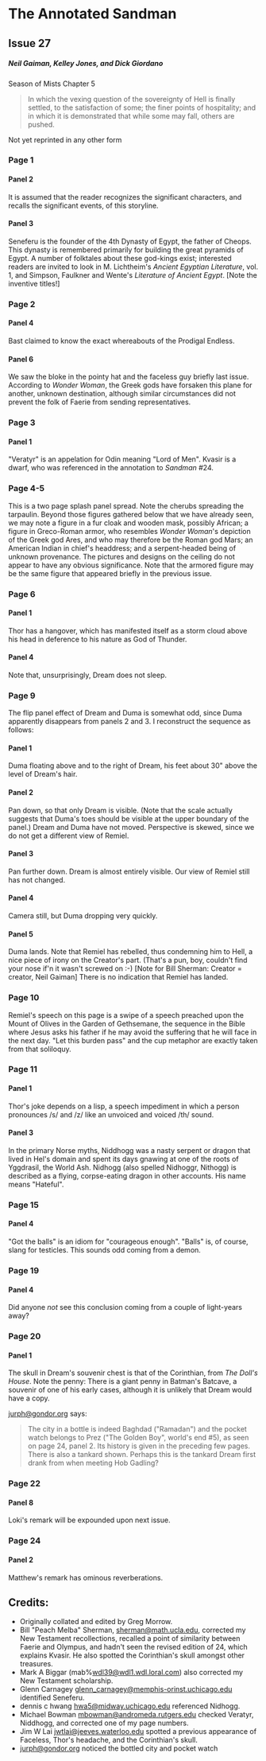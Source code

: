 # The Annotated Sandman

## Issue 27

##### Neil Gaiman, Kelley Jones, and Dick Giordano

Season of Mists Chapter 5

> In which the vexing question
> of the sovereignty of Hell is finally settled,
> to the satisfaction of some;
> the finer points of hospitality;
> and in which it is demonstrated
> that while some may fall,
> others are pushed.

Not yet reprinted in any other form

### Page 1

#### Panel 2

It is assumed that the reader recognizes the significant characters, and recalls the significant events, of this storyline.

#### Panel 3

Seneferu is the founder of the 4th Dynasty of Egypt, the father of Cheops. This dynasty is remembered primarily for building the great pyramids of Egypt. A number of folktales about these god-kings exist; interested readers are invited to look in M. Lichtheim's _Ancient Egyptian Literature_, vol. 1, and Simpson, Faulkner and Wente's _Literature of Ancient Egypt_. [Note the inventive titles!]

### Page 2

#### Panel 4

Bast claimed to know the exact whereabouts of the Prodigal Endless.

#### Panel 6

We saw the bloke in the pointy hat and the faceless guy briefly last issue. According to _Wonder Woman_, the Greek gods have forsaken this plane for another, unknown destination, although similar circumstances did not prevent the folk of Faerie from sending representatives.

### Page 3

#### Panel 1

"Veratyr" is an appelation for Odin meaning "Lord of Men".
Kvasir is a dwarf, who was referenced in the annotation to _Sandman_ #24.

### Page 4-5

This is a two page splash panel spread. Note the cherubs spreading the tarpaulin. Beyond those figures gathered below that we have already seen, we may note a figure in a fur cloak and wooden mask, possibly African; a figure in Greco-Roman armor, who resembles _Wonder Woman_'s depiction of the Greek god Ares, and who may therefore be the Roman god Mars; an American Indian in chief's headdress; and a serpent-headed being of unknown provenance. The pictures and designs on the ceiling do not appear to have any obvious significance. Note that the armored figure may be the same figure that appeared briefly in the previous issue.

### Page 6

#### Panel 1

Thor has a hangover, which has manifested itself as a storm cloud above his head in deference to his nature as God of Thunder.

#### Panel 4

Note that, unsurprisingly, Dream does not sleep.

### Page 9

The flip panel effect of Dream and Duma is somewhat odd, since Duma apparently disappears from panels 2 and 3. I reconstruct the sequence as follows:

#### Panel 1

Duma floating above and to the right of Dream, his feet about 30" above the level of Dream's hair.

#### Panel 2

Pan down, so that only Dream is visible. (Note that the scale actually suggests that Duma's toes should be visible at the upper boundary of the panel.) Dream and Duma have not moved. Perspective is skewed, since we do not get a different view of Remiel.

#### Panel 3

Pan further down. Dream is almost entirely visible. Our view of Remiel still has not changed.

#### Panel 4

Camera still, but Duma dropping very quickly.

#### Panel 5

Duma lands. Note that Remiel has rebelled, thus condemning him to Hell, a nice piece of irony on the Creator's part. (That's a pun, boy, couldn't find your nose if'n it wasn't screwed on :-) [Note for Bill Sherman: Creator = creator, Neil Gaiman] There is no indication that Remiel has landed.

### Page 10

Remiel's speech on this page is a swipe of a speech preached upon the Mount of Olives in the Garden of Gethsemane, the sequence in the Bible where Jesus asks his father if he may avoid the suffering that he will face in the next day. "Let this burden pass" and the cup metaphor are exactly taken from that soliloquy.

### Page 11

#### Panel 1

Thor's joke depends on a lisp, a speech impediment in which a person pronounces /s/ and /z/ like an unvoiced and voiced /th/ sound.

#### Panel 3

In the primary Norse myths, Niddhogg was a nasty serpent or dragon that lived in Hel's domain and spent its days gnawing at one of the roots of Yggdrasil, the World Ash. Nidhogg (also spelled Nidhoggr, Nithogg) is described as a flying, corpse-eating dragon in other accounts. His name means "Hateful".

### Page 15

#### Panel 4

"Got the balls" is an idiom for "courageous enough". "Balls" is, of course, slang for testicles. This sounds odd coming from a demon.

### Page 19

#### Panel 4

Did anyone _not_ see this conclusion coming from a couple of light-years away?

### Page 20

#### Panel 1

The skull in Dream's souvenir chest is that of the Corinthian, from _The Doll's House_. Note the penny: There is a giant penny in Batman's Batcave, a souvenir of one of his early cases, although it is unlikely that Dream would have a copy.

<jurph@gondor.org> says:

> The city in a bottle is indeed Baghdad ("Ramadan") and the pocket watch belongs to Prez ("The Golden Boy", world's end #5), as seen on page 24, panel 2. Its history is given in the preceding few pages.
> There is also a tankard shown. Perhaps this is the tankard Dream first drank from when meeting Hob Gadling?

### Page 22

#### Panel 8

Loki's remark will be expounded upon next issue.

### Page 24

#### Panel 2

Matthew's remark has ominous reverberations.

## Credits:

- Originally collated and edited by Greg Morrow.
- Bill "Peach Melba" Sherman, <sherman@math.ucla.edu>, corrected my New Testament recollections, recalled a point of similarity between Faerie and Olympus, and hadn't seen the revised edition of 24, which explains Kvasir. He also spotted the Corinthian's skull amongst other treasures.
- Mark A Biggar (mab%wdl39@wdl1.wdl.loral.com) also corrected my New Testament scholarship.
- Glenn Carnagey <glenn_carnagey@memphis-orinst.uchicago.edu> identified Seneferu.
- dennis c hwang <hwa5@midway.uchicago.edu> referenced Nidhogg.
- Michael Bowman <mbowman@andromeda.rutgers.edu> checked Veratyr, Niddhogg, and corrected one of my page numbers.
- Jim W Lai <jwtlai@jeeves.waterloo.edu> spotted a previous appearance of Faceless, Thor's headache, and the Corinthian's skull.
- <jurph@gondor.org> noticed the bottled city and pocket watch
